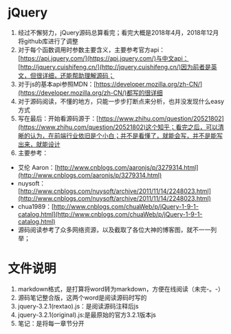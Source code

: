 # jQuery
1. 经过不懈努力，jQuery源码总算看完；看完大概是2018年4月，2018年12月将github库进行了调整
2. 对于每个函数调用时参数主要含义，主要参考官方api：[https://api.jquery.com/](https://api.jquery.com/)与中文api：[http://jquery.cuishifeng.cn/](http://jquery.cuishifeng.cn/)因为前者是英文，但很详细，还能帮助理解源码；
3. 对于js的基本api参照MDN：[https://developer.mozilla.org/zh-CN/](https://developer.mozilla.org/zh-CN/)都写的很详细
4. 对于源码阅读，不懂的地方，只能一步步打断点来分析，也并没发现什么easy方式
2. 写在最后：开始看源码源于：[https://www.zhihu.com/question/20521802](https://www.zhihu.com/question/20521802)这个知乎；看完之后，可以清晰的认为，在前端行业依旧是个小白；并不是看懂了，就能会写，并不是能写出来，就能设计
3. 主要参考：
 - 艾伦 Aaron：[http://www.cnblogs.com/aaronjs/p/3279314.html](http://www.cnblogs.com/aaronjs/p/3279314.html)
 - nuysoft：[http://www.cnblogs.com/nuysoft/archive/2011/11/14/2248023.html](http://www.cnblogs.com/nuysoft/archive/2011/11/14/2248023.html)
 - chua1989：[http://www.cnblogs.com/chuaWeb/p/jQuery-1-9-1-catalog.html](http://www.cnblogs.com/chuaWeb/p/jQuery-1-9-1-catalog.html)
 - 源码阅读参考了众多网络资源，以及截取了各位大神的博客图，就不一一列举；



# 文件说明
1. markdown格式，是打算将word转为markdown，方便在线阅读（未完-。-）
2. 源码笔记整合版，这两个word是阅读源码时写的
3. jquery-3.2.1(rextao).js：是阅读源码注释后js
4. jquery-3.2.1(original).js:是最原始的官方3.2.1版本js
5. 笔记：是将每一章节分开